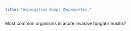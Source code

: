 ```yaml
---
title: "Aspergillus &amp; Zygomycetes."
---
```

Most common organisms in acute invasive fungal sinusitis?

